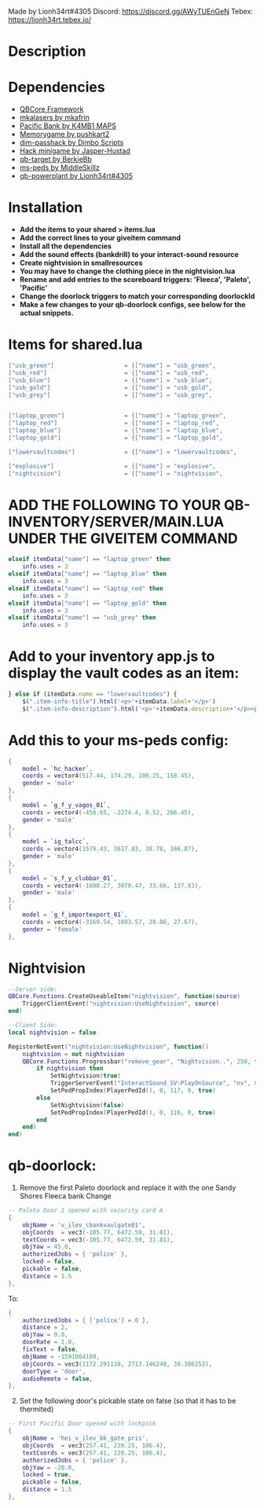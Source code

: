 Made by Lionh34rt#4305
Discord: https://discord.gg/AWyTUEnGeN
Tebex: https://lionh34rt.tebex.io/

# Description

# Dependencies
* [QBCore Framework](https://github.com/qbcore-framework)
* [mkalasers by mkafrin](https://github.com/mkafrin/mka-lasers)
* [Pacific Bank by K4MB1 MAPS](https://k4mb1.tebex.io/package/4692112)
* [Memorygame by pushkart2](https://github.com/pushkart2/memorygame)
* [dim-passhack by Dimbo Scripts](https://dimbo-scripts.tebex.io/package/4616362)
* [Hack minigame by Jasper-Hustad](https://github.com/Jesper-Hustad/NoPixel-minigame)
* [qb-target by BerkieBb](https://github.com/BerkieBb/qb-target)
* [ms-peds by MiddleSkillz](https://github.com/MiddleSkillz/ms-peds*)
* [qb-powerplant by Lionh34rt#4305](https://lionh34rt.tebex.io/)

# Installation
* **Add the items to your shared > items.lua**
* **Add the correct lines to your giveitem command**
* **Install all the dependencies**
* **Add the sound effects (bankdrill) to your interact-sound resource**
* **Create nightvision in smallresources**
* **You may have to change the clothing piece in the nightvision.lua**
* **Rename and add entries to the scoreboard triggers: 'Fleeca', 'Paleto', 'Pacific'**
* **Change the doorlock triggers to match your corresponding doorlockId**
* **Make a few changes to your qb-doorlock configs, see below for the actual snippets.**

# Items for shared.lua
```lua
["usb_green"] 		 	 		 = {["name"] = "usb_green",           			["label"] = "USB Drive",	 			["weight"] = 1000, 		["type"] = "item", 		["image"] = "usb_green.png", 			["unique"] = false, 	["useable"] = true, 	["shouldClose"] = false,   	["combinable"] = nil,   	["description"] = "A green USB flash drive"},
["usb_red"] 		 	 		 = {["name"] = "usb_red",           			["label"] = "USB Drive",	 			["weight"] = 1000, 		["type"] = "item", 		["image"] = "usb_red.png", 				["unique"] = false, 	["useable"] = true, 	["shouldClose"] = false,   	["combinable"] = nil,   	["description"] = "A red USB flash drive"},
["usb_blue"] 		 	 		 = {["name"] = "usb_blue",           			["label"] = "USB Drive",	 			["weight"] = 1000, 		["type"] = "item", 		["image"] = "usb_blue.png", 			["unique"] = false, 	["useable"] = true, 	["shouldClose"] = false,   	["combinable"] = nil,   	["description"] = "A blue USB flash drive"},
["usb_gold"] 		 	 		 = {["name"] = "usb_gold",           			["label"] = "USB Drive",	 			["weight"] = 1000, 		["type"] = "item", 		["image"] = "usb_gold.png", 			["unique"] = false, 	["useable"] = true, 	["shouldClose"] = false,   	["combinable"] = nil,   	["description"] = "A gold USB flash drive"},
["usb_grey"] 		 	 		 = {["name"] = "usb_grey",           			["label"] = "USB Drive",	 			["weight"] = 1000, 		["type"] = "item", 		["image"] = "usb_grey.png", 			["unique"] = false, 	["useable"] = true, 	["shouldClose"] = false,   	["combinable"] = nil,   ["description"] = "A grey USB flash drive"},


["laptop_green"] 		 	 	 = {["name"] = "laptop_green",           		["label"] = "Laptop",	 				["weight"] = 2500, 		["type"] = "item", 		["image"] = "laptop_green.png", 		["unique"] = true, 		["useable"] = true, 	["shouldClose"] = true,   	["combinable"] = nil,   ["description"] = "A laptop that you got from Ph03nix"},
["laptop_red"] 		 	 		 = {["name"] = "laptop_red",           			["label"] = "Laptop",	 				["weight"] = 2500, 		["type"] = "item", 		["image"] = "laptop_red.png", 			["unique"] = true, 		["useable"] = true, 	["shouldClose"] = true,   	["combinable"] = nil,   ["description"] = "A laptop that you got from Plague"},
["laptop_blue"] 		 	 	 = {["name"] = "laptop_blue",           		["label"] = "Laptop",	 				["weight"] = 2500, 		["type"] = "item", 		["image"] = "laptop_blue.png", 			["unique"] = true, 		["useable"] = true, 	["shouldClose"] = true,   	["combinable"] = nil,   ["description"] = "A laptop that you got from Ramsay"},
["laptop_gold"] 		 	 	 = {["name"] = "laptop_gold",        		   	["label"] = "Laptop",	 				["weight"] = 2500, 		["type"] = "item", 		["image"] = "laptop_gold.png", 			["unique"] = true, 		["useable"] = true, 	["shouldClose"] = true,   	["combinable"] = nil,   ["description"] = "A laptop that you got from Trinity"},

["lowervaultcodes"] 			 = {["name"] = "lowervaultcodes", 				["label"] = "Access Codes", 			["weight"] = 0, 		["type"] = "item", 		["image"] = "lowervaultcodes.png", 		["unique"] = true, 		["useable"] = false, 	["shouldClose"] = false,	["combinable"] = nil,   ["description"] = "A copy of the Pacific Bank lower vault access code.."},

["explosive"] 					 = {["name"] = "explosive", 					["label"] = "Explosive", 				["weight"] = 5000, 		["type"] = "item", 		["image"] = "explosive.png", 					["unique"] = false, 	["useable"] = true, 	["shouldClose"] = true,	   	["combinable"] = nil,   	["description"] = "An improvised explosive of fireworks and thermite"},
["nightvision"] 			 	 = {["name"] = "nightvision", 					["label"] = "Night Vision Goggles", 	["weight"] = 6000, 		["type"] = "item", 		["image"] = "nightvision.png", 			["unique"] = false, 	["useable"] = true, 	["shouldClose"] = false,	   	["combinable"] = nil,   ["description"] = "These allow you to see in the dark"},
```

# ADD THE FOLLOWING TO YOUR QB-INVENTORY/SERVER/MAIN.LUA UNDER THE GIVEITEM COMMAND
```lua
elseif itemData["name"] == "laptop_green" then
	info.uses = 3
elseif itemData["name"] == "laptop_blue" then
	info.uses = 3
elseif itemData["name"] == "laptop_red" then
	info.uses = 3
elseif itemData["name"] == "laptop_gold" then
	info.uses = 3
elseif itemData["name"] == "usb_grey" then
	info.uses = 3
```

# Add to your inventory app.js to display the vault codes as an item:
```js
} else if (itemData.name == "lowervaultcodes") {
	$(".item-info-title").html('<p>'+itemData.label+'</p>')
	$(".item-info-description").html('<p>'+itemData.description+'</p><p>Access Code: '+itemData.info.codes+'</p>');
```

# Add this to your ms-peds config:
```lua
{
	model = `hc_hacker`,
	coords = vector4(517.44, 174.29, 100.25, 158.45),
	gender = 'male'
},
{
	model = `g_f_y_vagos_01`,
	coords = vector4(-458.65, -2274.4, 8.52, 266.45),
	gender = 'male'
},
{
	model = `ig_talcc`,
	coords = vector4(1579.43, 3617.83, 38.78, 166.87),
	gender = 'male'
},
{
	model = `s_f_y_clubbar_01`,
	coords = vector4(-1600.27, 3070.47, 33.66, 137.83),
	gender = 'male'
},
{
	model = `g_f_importexport_01`,
	coords = vector4(-3169.54, 1093.57, 20.86, 27.67),
	gender = 'female'
},
```

# Nightvision
```lua
--Server side:
QBCore.Functions.CreateUseableItem("nightvision", function(source)
    TriggerClientEvent("nightvision:UseNightvision", source)
end)

--Client Side:
local nightvision = false

RegisterNetEvent("nightvision:UseNightvision", function()
    nightvision = not nightvision
    QBCore.Functions.Progressbar("remove_gear", "Nightvision..", 250, false, true, {}, {}, {}, {}, function()
        if nightvision then
            SetNightvision(true)
            TriggerServerEvent("InteractSound_SV:PlayOnSource", "nv", 0.25)
            SetPedPropIndex(PlayerPedId(), 0, 117, 0, true)
        else
            SetNightvision(false)
            SetPedPropIndex(PlayerPedId(), 0, 116, 0, true)
        end
    end)
end)
```

# qb-doorlock:
1. Remove the first Paleto doorlock and replace it with the one Sandy Shores Fleeca bank
Change
```lua
-- Paleto Door 1 opened with security card A
{
	objName = 'v_ilev_cbankvaulgate01',
	objCoords  = vec3(-105.77, 6472.59, 31.81),
	textCoords = vec3(-105.77, 6472.59, 31.81),
	objYaw = 45.0,
	authorizedJobs = { 'police' },
	locked = false,
	pickable = false,
	distance = 1.5
},
```

To:
```lua
{
	authorizedJobs = { ['police'] = 0 },
	distance = 2,
	objYaw = 0.0,
	doorRate = 1.0,
	fixText = false,
	objName = -1591004109,
	objCoords = vec3(1172.291138, 2713.146240, 38.386253),
	doorType = 'door',
	audioRemote = false,
},
```

2. Set the following door's pickable state on false (so that it has to be thermited)
```lua
-- First Pacific Door opened with lockpick
{
	objName = 'hei_v_ilev_bk_gate_pris',
	objCoords  = vec3(257.41, 220.25, 106.4),
	textCoords = vec3(257.41, 220.25, 106.4),
	authorizedJobs = { 'police' },
	objYaw = -20.0,
	locked = true,
	pickable = false,
	distance = 1.5
},
```